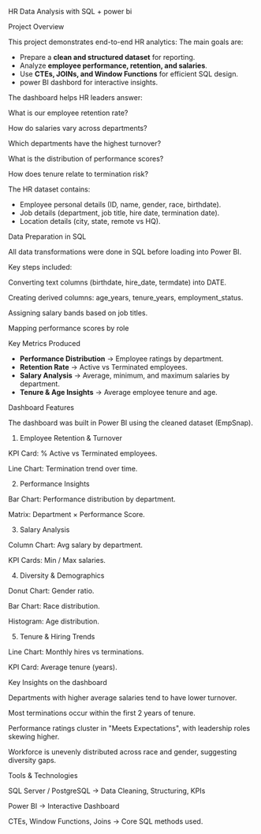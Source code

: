  HR Data Analysis with SQL + power bi

 Project Overview

This project demonstrates end-to-end HR analytics:
The main goals are:

* Prepare a **clean and structured dataset** for reporting.
* Analyze **employee performance, retention, and salaries**.
* Use **CTEs, JOINs, and Window Functions** for efficient SQL design.
* power BI dashbord for interactive insights.
  
The dashboard helps HR leaders answer:

What is our employee retention rate?

How do salaries vary across departments?

Which departments have the highest turnover?

What is the distribution of performance scores?

How does tenure relate to termination risk?


The HR dataset contains:

* Employee personal details (ID, name, gender, race, birthdate).
* Job details (department, job title, hire date, termination date).
* Location details (city, state, remote vs HQ).

Data Preparation in SQL

All data transformations were done in SQL before loading into Power BI.

Key steps included:

Converting text columns (birthdate, hire_date, termdate) into DATE.

Creating derived columns: age_years, tenure_years, employment_status.

Assigning salary bands based on job titles.

Mapping performance scores by role

Key Metrics Produced

* **Performance Distribution** → Employee ratings by department.
* **Retention Rate** → Active vs Terminated employees.
* **Salary Analysis** → Average, minimum, and maximum salaries by department.
* **Tenure & Age Insights** → Average employee tenure and age.


Dashboard Features

The dashboard was built in Power BI using the cleaned dataset (EmpSnap).

1. Employee Retention & Turnover

KPI Card: % Active vs Terminated employees.

Line Chart: Termination trend over time.

2. Performance Insights

Bar Chart: Performance distribution by department.

Matrix: Department × Performance Score.

3. Salary Analysis

Column Chart: Avg salary by department.

KPI Cards: Min / Max salaries.

4. Diversity & Demographics

Donut Chart: Gender ratio.

Bar Chart: Race distribution.

Histogram: Age distribution.

5. Tenure & Hiring Trends

Line Chart: Monthly hires vs terminations.

KPI Card: Average tenure (years).

Key Insights on the dashboard

Departments with higher average salaries tend to have lower turnover.

Most terminations occur within the first 2 years of tenure.

Performance ratings cluster in "Meets Expectations", with leadership roles skewing higher.

Workforce is unevenly distributed across race and gender, suggesting diversity gaps.

Tools & Technologies

SQL Server / PostgreSQL → Data Cleaning, Structuring, KPIs

Power BI → Interactive Dashboard

CTEs, Window Functions, Joins → Core SQL methods used.
